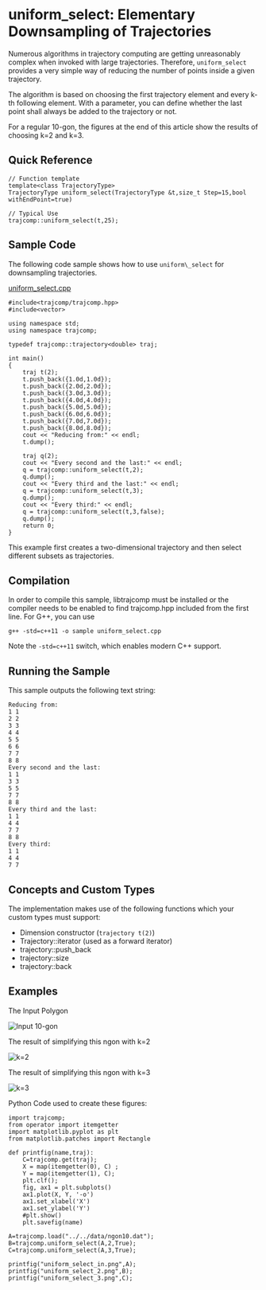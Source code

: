 uniform\_select: Elementary Downsampling of Trajectories
===================

Numerous algorithms in trajectory computing are getting unreasonably complex when invoked with large trajectories.
Therefore, `uniform_select` provides a very simple way of reducing the number of points inside a given trajectory.

The algorithm is based on choosing the first trajectory element and every k-th following element. With a parameter,
you can define whether the last point shall always be added to the trajectory or not. 

For a regular 10-gon, the figures at the end of this article show the results of choosing k=2 and k=3. 

Quick Reference
-------------------
	// Function template
	template<class TrajectoryType>
	TrajectoryType uniform_select(TrajectoryType &t,size_t Step=15,bool withEndPoint=true)
	
	// Typical Use
	trajcomp::uniform_select(t,25);


Sample Code
-------------
The following code sample shows how to use `uniform\_select` for downsampling trajectories.

[uniform\_select.cpp](uniform_select.cpp)

	#include<trajcomp/trajcomp.hpp>
	#include<vector>

	using namespace std;
	using namespace trajcomp;

	typedef trajcomp::trajectory<double> traj;

	int main() 
	{
		traj t(2);
		t.push_back({1.0d,1.0d});
		t.push_back({2.0d,2.0d});
		t.push_back({3.0d,3.0d});
		t.push_back({4.0d,4.0d});
		t.push_back({5.0d,5.0d});
		t.push_back({6.0d,6.0d});
		t.push_back({7.0d,7.0d});
		t.push_back({8.0d,8.0d});
		cout << "Reducing from:" << endl;
		t.dump();
		
		traj q(2);
		cout << "Every second and the last:" << endl;
		q = trajcomp::uniform_select(t,2);
		q.dump();
		cout << "Every third and the last:" << endl;
		q = trajcomp::uniform_select(t,3);
		q.dump();
		cout << "Every third:" << endl;
		q = trajcomp::uniform_select(t,3,false);
		q.dump();
 		return 0;
	}	


This example first creates a two-dimensional trajectory and then select different subsets as trajectories.


Compilation
------------
In order to compile this sample, libtrajcomp must be installed or the compiler needs to be enabled to find trajcomp.hpp included from the first line. For G++, you can use

	g++ -std=c++11 -o sample uniform_select.cpp

Note the `-std=c++11` switch, which enables modern C++ support. 

Running the Sample
-----------------
This sample outputs the following text string:

	Reducing from:
	1 1 
	2 2 
	3 3 
	4 4 
	5 5 
	6 6 
	7 7 
	8 8 
	Every second and the last:
	1 1 
	3 3 
	5 5 
	7 7 
	8 8 
	Every third and the last:
	1 1 
	4 4 
	7 7 
	8 8 
	Every third:
	1 1 
	4 4 
	7 7 

Concepts and Custom Types
------------------------------

The implementation makes use of the following functions which your custom types must support: 

* 	Dimension constructor (`trajectory t(2)`)
*	Trajectory::iterator (used as a forward iterator)
*	trajectory::push_back
*	trajectory::size
*	trajectory::back


Examples
-------------

The Input Polygon

![Input 10-gon](uniform_select_in.png)

The result of simplifying this ngon with k=2

![k=2](uniform_select_2.png)

The result of simplifying this ngon with k=3

![k=3](uniform_select_3.png)

Python Code used to create these figures:

	import trajcomp;
	from operator import itemgetter 
	import matplotlib.pyplot as plt
	from matplotlib.patches import Rectangle

	def printfig(name,traj):
		C=trajcomp.get(traj);
		X = map(itemgetter(0), C) ;
		Y = map(itemgetter(1), C);
		plt.clf();
		fig, ax1 = plt.subplots()
		ax1.plot(X, Y, '-o')
		ax1.set_xlabel('X')
		ax1.set_ylabel('Y')
		#plt.show()
		plt.savefig(name)

	A=trajcomp.load("../../data/ngon10.dat");
	B=trajcomp.uniform_select(A,2,True);
	C=trajcomp.uniform_select(A,3,True);

	printfig("uniform_select_in.png",A);
	printfig("uniform_select_2.png",B);
	printfig("uniform_select_3.png",C);




